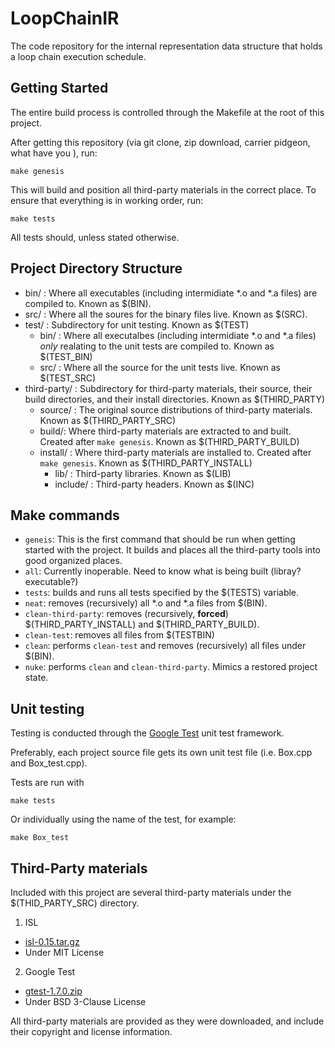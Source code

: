 # LoopChainIR
The code repository for the internal representation data structure that holds a
loop chain execution schedule.

## Getting Started
The entire build process is controlled through the Makefile at the root of this
project.

After getting this repository (via git clone, zip download, carrier pidgeon,
what have you ), run:

`make genesis`

This will build and position all third-party materials in the correct place.
To ensure that everything is in working order, run:

`make tests`

All tests should, unless stated otherwise.

## Project Directory Structure
* bin/ : Where all executables (including intermidiate \*.o and \*.a files)
are compiled to. Known as $(BIN).
* src/ : Where all the soures for the binary files live. Known as $(SRC).
* test/ : Subdirectory for unit testing. Known as $(TEST)
  + bin/ : Where all executalbes (including intermidiate \*.o and \*.a files)
  _only_ realating to the unit tests are compiled to. Known as $(TEST_BIN)
  + src/ : Where all the source for the unit tests live. Known as $(TEST_SRC)
* third-party/ : Subdirectory for third-party materials, their source,
their build directories, and their install directories. Known as $(THIRD_PARTY)
  + source/ : The original source distributions of third-party materials. Known
    as $(THIRD_PARTY_SRC)
  + build/: Where third-party materials are extracted to and built. Created
    after `make genesis`. Known as $(THIRD_PARTY_BUILD)
  + install/ : Where third-party materials are installed to. Created after
    `make genesis`. Known as $(THIRD_PARTY_INSTALL)
    - lib/ : Third-party libraries. Known as $(LIB)
    - include/ : Third-party headers. Known as $(INC)

## Make commands
* `geneis`: This is the first command that should be run when getting started
  with the project. It builds and places all the third-party tools into good
  organized places.
* `all`: Currently inoperable. Need to know what is being built (libray?
  executable?)
* `tests`: builds and runs all tests specified by the $(TESTS) variable.
* `neat`: removes (recursively) all \*.o and \*.a files from $(BIN).
* `clean-third-party`: removes (recursively, **forced**) $(THIRD_PARTY_INSTALL)
  and $(THIRD_PARTY_BUILD).
* `clean-test`: removes all files from $(TESTBIN)
* `clean`: performs `clean-test` and removes (recursively) all files under
  $(BIN).
* `nuke`: performs `clean` and `clean-third-party`. Mimics a restored project
  state.

## Unit testing
Testing is conducted through the [Google Test](https://code.google.com/p/googletest/)
unit test framework.

Preferably, each project source file gets its own unit test file (i.e. Box.cpp
and Box_test.cpp).

Tests are run with

`make tests`

Or individually using the name of the test, for example:

`make Box_test`

## Third-Party materials
Included with this project are several third-party materials under the
$(THID_PARTY_SRC) directory.
1. ISL
  + [isl-0.15.tar.gz](http://isl.gforge.inria.fr/isl-0.15.tar.gz)
  + Under MIT License
2. Google Test
  + [gtest-1.7.0.zip](https://code.google.com/p/googletest/downloads/detail?name=gtest-1.7.0.zip)
  + Under BSD 3-Clause License

All third-party materials are provided as they were downloaded, and include
their copyright and license information.

